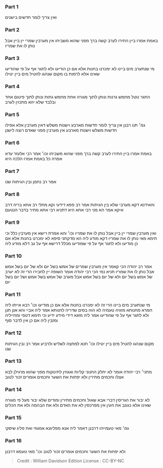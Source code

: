 
### Part 1
ואין צריך לומר חדשים בישנים

### Part 2
באמת אמרו ביין התירו לערב קשה ברך מפני שהוא משביחו אין מערבין שמרי יין ביין אבל נותן לו את שמריו

### Part 3
מי שנתערב מים ביינו לא ימכרנו בחנות אלא אם כן הודיעו ולא לתגר אף על פי שהודיעו שאינו אלא לרמות בו מקום שנהגו להטיל מים ביין יטילו

### Part 4
התגר נוטל מחמש גרנות ונותן לתוך מגורה אחת מחמש גתות ונותן לתוך פיטום אחד ובלבד שלא יהא מתכוין לערב

### Part 5
גמ׳ תנו רבנן אין צריך לומר חדשות מארבע וישנות משלש דאין מערבין אלא אפילו חדשות משלש וישנות מארבע אין מערבין מפני שאדם רוצה לישנן

### Part 6
באמת אמרו ביין התירו לערב קשה ברך מפני שהוא משביחו וכו׳ אמר רבי אלעזר עדא אמרה כל באמת אמרו הלכה היא

### Part 7
אמר רב נחמן ובין הגיתות שנו

### Part 8
והאידנא דקא מערבי שלא בין הגיתות אמר רב פפא דידעי וקא מחלי רב אחא בריה דרב איקא אמר הא מני רבי אחא היא דתניא רבי אחא מתיר בדבר הנטעם

### Part 9
ואין מערבין שמרי יין ביין אבל נותן לו את שמריו וכו׳ והא אמרת רישא אין מערבין כלל וכי תימא מאי נותן לו את שמריו דקא מודע ליה הא מדקתני סיפא לא ימכרנו בחנות אלא אם כן מודיעו ולא לתגר אף על פי שמודיעו מכלל דרישא אף על גב דלא מודע ליה

### Part 10
אמר רב יהודה הכי קאמר אין מערבין שמרים של אמש בשל יום ולא של יום בשל אמש אבל נותן לו את שמריו תניא נמי הכי רבי יהודה אומר השופה יין לחבירו הרי זה לא יערב של אמש בשל יום ולא של יום בשל אמש אבל מערב של אמש בשל אמש ושל יום בשל יום

### Part 11
מי שנתערב מים ביינו הרי זה לא ימכרנו בחנות אלא אם כן מודיעו וכו׳ רבא אייתו ליה חמרא מחנותא מזגיה טעמיה לא הוה בסים שדריה לחנותא אמר ליה אביי והא אנן תנן ולא לתגר אף על פי שהודיעו אמר ליה מזגא דידי מידע ידיע וכי תימא דטפי ומחייליה ומזבין ליה אם כן אין לדבר סוף

### Part 12
מקום שנהגו להטיל מים ביין יטילו וכו׳ תנא למחצה לשליש ולרביע אמר רב ובין הגיתות שנו

### Part 13
מתני׳ רבי יהודה אומר לא יחלק החנוני קליות ואגוזין לתינוקות מפני שהוא מרגילן לבא אצלו וחכמים מתירין ולא יפחות את השער וחכמים אומרים זכור לטוב

### Part 14
לא יבור את הגריסין דברי אבא שאול וחכמים מתירין ומודים שלא יבור מעל פי מגורה שאינו אלא כגונב את העין אין מפרכסין לא את האדם ולא את הבהמה ולא את הכלים

### Part 15
גמ׳ מאי טעמייהו דרבנן דאמר ליה אנא מפליגנא אמגוזי ואת פליג שיסקי

### Part 16
ולא יפחות את השער וחכמים אומרים זכור לטוב וכו׳ מאי טעמא דרבנן

>Credit : William Davidson Edition
>License : CC-BY-NC